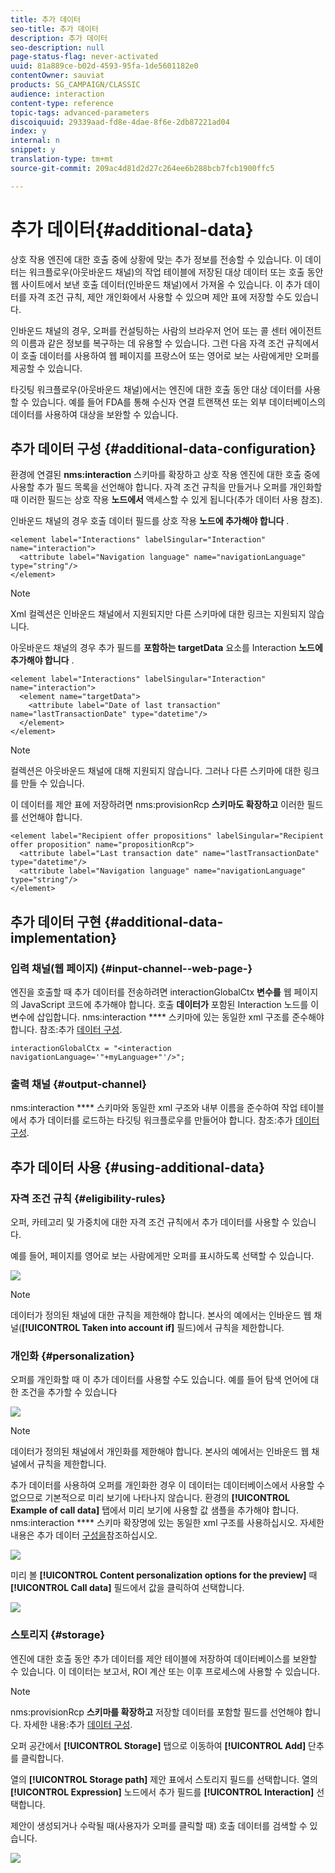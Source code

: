 ```yaml
---
title: 추가 데이터
seo-title: 추가 데이터
description: 추가 데이터
seo-description: null
page-status-flag: never-activated
uuid: 81a889ce-b02d-4593-95fa-1de5601182e0
contentOwner: sauviat
products: SG_CAMPAIGN/CLASSIC
audience: interaction
content-type: reference
topic-tags: advanced-parameters
discoiquuid: 29339aad-fd8e-4dae-8f6e-2db87221ad04
index: y
internal: n
snippet: y
translation-type: tm+mt
source-git-commit: 209ac4d81d2d27c264ee6b288bcb7fcb1900ffc5

---
```



# 추가 데이터{#additional-data}

상호 작용 엔진에 대한 호출 중에 상황에 맞는 추가 정보를 전송할 수 있습니다. 이 데이터는 워크플로우(아웃바운드 채널)의 작업 테이블에 저장된 대상 데이터 또는 호출 동안 웹 사이트에서 보낸 호출 데이터(인바운드 채널)에서 가져올 수 있습니다. 이 추가 데이터를 자격 조건 규칙, 제안 개인화에서 사용할 수 있으며 제안 표에 저장할 수도 있습니다.

인바운드 채널의 경우, 오퍼를 컨설팅하는 사람의 브라우저 언어 또는 콜 센터 에이전트의 이름과 같은 정보를 복구하는 데 유용할 수 있습니다. 그런 다음 자격 조건 규칙에서 이 호출 데이터를 사용하여 웹 페이지를 프랑스어 또는 영어로 보는 사람에게만 오퍼를 제공할 수 있습니다.

타깃팅 워크플로우(아웃바운드 채널)에서는 엔진에 대한 호출 동안 대상 데이터를 사용할 수 있습니다. 예를 들어 FDA를 통해 수신자 연결 트랜잭션 또는 외부 데이터베이스의 데이터를 사용하여 대상을 보완할 수 있습니다.

## 추가 데이터 구성 {#additional-data-configuration}

환경에 연결된 **nms:interaction** 스키마를 확장하고 상호 작용 엔진에 대한 호출 중에 사용할 추가 필드 목록을 선언해야 합니다. 자격 조건 규칙을 만들거나 오퍼를 개인화할 때 이러한 필드는 상호 작용 **노드에서** 액세스할 수 있게 됩니다(추가 데이터 [](#using-additional-data)사용 참조).

인바운드 채널의 경우 호출 데이터 필드를 상호 작용 **노드에 추가해야 합니다** .

```
<element label="Interactions" labelSingular="Interaction" name="interaction">
  <attribute label="Navigation language" name="navigationLanguage" type="string"/>
</element>
```

>[!NOTE]
>
>Xml 컬렉션은 인바운드 채널에서 지원되지만 다른 스키마에 대한 링크는 지원되지 않습니다.

아웃바운드 채널의 경우 추가 필드를 **포함하는 targetData** 요소를 Interaction **노드에 추가해야 합니다** .

```
<element label="Interactions" labelSingular="Interaction" name="interaction">
  <element name="targetData">
    <attribute label="Date of last transaction" name="lastTransactionDate" type="datetime"/>
  </element>
</element>
```

>[!NOTE]
>
>컬렉션은 아웃바운드 채널에 대해 지원되지 않습니다. 그러나 다른 스키마에 대한 링크를 만들 수 있습니다.

이 데이터를 제안 표에 저장하려면 nms:provisionRcp **스키마도 확장하고** 이러한 필드를 선언해야 합니다.

```
<element label="Recipient offer propositions" labelSingular="Recipient offer proposition" name="propositionRcp">
  <attribute label="Last transaction date" name="lastTransactionDate" type="datetime"/>
  <attribute label="Navigation language" name="navigationLanguage" type="string"/>
</element>
```

## 추가 데이터 구현 {#additional-data-implementation}

### 입력 채널(웹 페이지) {#input-channel--web-page-}

엔진을 호출할 때 추가 데이터를 전송하려면 interactionGlobalCtx **변수를** 웹 페이지의 JavaScript 코드에 추가해야 합니다. 호출 **데이터가** 포함된 Interaction 노드를 이 변수에 삽입합니다. nms:interaction **** 스키마에 있는 동일한 xml 구조를 준수해야 합니다. 참조:추가 [데이터 구성](#additional-data-configuration).

```
interactionGlobalCtx = "<interaction navigationLanguage='"+myLanguage+"'/>";
```

### 출력 채널 {#output-channel}

nms:interaction **** 스키마와 동일한 xml 구조와 내부 이름을 준수하여 작업 테이블에서 추가 데이터를 로드하는 타깃팅 워크플로우를 만들어야 합니다. 참조:추가 [데이터 구성](#additional-data-configuration).

## 추가 데이터 사용 {#using-additional-data}

### 자격 조건 규칙 {#eligibility-rules}

오퍼, 카테고리 및 가중치에 대한 자격 조건 규칙에서 추가 데이터를 사용할 수 있습니다.

예를 들어, 페이지를 영어로 보는 사람에게만 오퍼를 표시하도록 선택할 수 있습니다.

![](assets/ita_calldata_query.png)

>[!NOTE]
>
>데이터가 정의된 채널에 대한 규칙을 제한해야 합니다. 본사의 예에서는 인바운드 웹 채널(**[!UICONTROL Taken into account if]** 필드)에서 규칙을 제한합니다.

### 개인화 {#personalization}

오퍼를 개인화할 때 이 추가 데이터를 사용할 수도 있습니다. 예를 들어 탐색 언어에 대한 조건을 추가할 수 있습니다

![](assets/ita_calldata_perso.png)

>[!NOTE]
>
>데이터가 정의된 채널에서 개인화를 제한해야 합니다. 본사의 예에서는 인바운드 웹 채널에서 규칙을 제한합니다.

추가 데이터를 사용하여 오퍼를 개인화한 경우 이 데이터는 데이터베이스에서 사용할 수 없으므로 기본적으로 미리 보기에 나타나지 않습니다. 환경의 **[!UICONTROL Example of call data]** 탭에서 미리 보기에 사용할 값 샘플을 추가해야 합니다. nms:interaction **** 스키마 확장명에 있는 동일한 xml 구조를 사용하십시오. 자세한 내용은 추가 데이터 [구성을](#additional-data-configuration)참조하십시오.

![](assets/ita_calldata_preview.png)

미리 볼 **[!UICONTROL Content personalization options for the preview]** 때 **[!UICONTROL Call data]** 필드에서 값을 클릭하여 선택합니다.

![](assets/ita_calldata_preview2.png)

### 스토리지 {#storage}

엔진에 대한 호출 동안 추가 데이터를 제안 테이블에 저장하여 데이터베이스를 보완할 수 있습니다. 이 데이터는 보고서, ROI 계산 또는 이후 프로세스에 사용할 수 있습니다.

>[!NOTE]
>
>nms:provisionRcp **스키마를 확장하고** 저장할 데이터를 포함할 필드를 선언해야 합니다. 자세한 내용:추가 [데이터 구성](#additional-data-configuration).

오퍼 공간에서 **[!UICONTROL Storage]** 탭으로 이동하여 **[!UICONTROL Add]** 단추를 클릭합니다.

열의 **[!UICONTROL Storage path]** 제안 표에서 스토리지 필드를 선택합니다. 열의 **[!UICONTROL Expression]** 노드에서 추가 필드를 **[!UICONTROL Interaction]** 선택합니다.

제안이 생성되거나 수락될 때(사용자가 오퍼를 클릭할 때) 호출 데이터를 검색할 수 있습니다.

![](assets/ita_calldata_storage.png)


